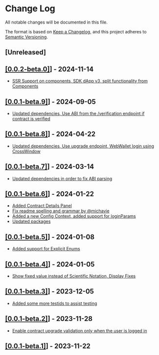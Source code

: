 # Change Log

All notable changes will be documented in this file.

The format is based on [Keep a Changelog](https://keepachangelog.com/en/1.0.0/),
and this project adheres to [Semantic Versioning](https://semver.org/spec/v2.0.0.html).

## [Unreleased]

## [[0.0.2-beta.0]](https://github.com/TerraDharitri/drt-sdk-dapp-sc-explorer/pull/25)] - 2024-11-14

- [SSR Support on components, SDK dApp v3, split functionality from Components](https://github.com/TerraDharitri/drt-sdk-dapp-sc-explorer/pull/24)

## [[0.0.1-beta.9]](https://github.com/TerraDharitri/drt-sdk-dapp-sc-explorer/pull/23)] - 2024-09-05

- [Updated dependencies, Use ABI from the /verification endpoint if contract is verified](https://github.com/TerraDharitri/drt-sdk-dapp-sc-explorer/pull/22)

## [[0.0.1-beta.8]](https://github.com/TerraDharitri/drt-sdk-dapp-sc-explorer/pull/21)] - 2024-04-22

- [Updated dependencies, Use upgrade endpoint, WebWallet login using CrossWindow](https://github.com/TerraDharitri/drt-sdk-dapp-sc-explorer/pull/20)

## [[0.0.1-beta.7]](https://github.com/TerraDharitri/drt-sdk-dapp-sc-explorer/pull/19)] - 2024-03-14

- [Updated dependencies in order to fix ABI parsing](https://github.com/TerraDharitri/drt-sdk-dapp-sc-explorer/pull/19)

## [[0.0.1-beta.6]](https://github.com/TerraDharitri/drt-sdk-dapp-sc-explorer/pull/18)] - 2024-01-22

- [Added Contract Details Panel](https://github.com/TerraDharitri/drt-sdk-dapp-sc-explorer/pull/17)
- [Fix readme spelling and grammar by @michavie](https://github.com/TerraDharitri/drt-sdk-dapp-sc-explorer/pull/16)
- [Added a new Config Context, added support for loginParams](https://github.com/TerraDharitri/drt-sdk-dapp-sc-explorer/pull/15)
- [Updated packages](https://github.com/TerraDharitri/drt-sdk-dapp-sc-explorer/pull/13)

## [[0.0.1-beta.5]](https://github.com/TerraDharitri/drt-sdk-dapp-sc-explorer/pull/12)] - 2024-01-08

- [Added support for Explicit Enums](https://github.com/TerraDharitri/drt-sdk-dapp-sc-explorer/pull/11)

## [[0.0.1-beta.4]](https://github.com/TerraDharitri/drt-sdk-dapp-sc-explorer/pull/10)] - 2024-01-05

- [Show fixed value instead of Scientific Notation, Display Fixes](https://github.com/TerraDharitri/drt-sdk-dapp-sc-explorer/pull/9)

## [[0.0.1-beta.3]](https://github.com/TerraDharitri/drt-sdk-dapp-sc-explorer/pull/8)] - 2023-12-05

- [Added some more testids to assist testing](https://github.com/TerraDharitri/drt-sdk-dapp-sc-explorer/pull/7)

## [[0.0.1-beta.2]](https://github.com/TerraDharitri/drt-sdk-dapp-sc-explorer/pull/6)] - 2023-11-28

- [Enable contract upgrade validation only when the user is logged in](https://github.com/TerraDharitri/drt-sdk-dapp-sc-explorer/pull/5)

## [[0.0.1-beta.1]](https://github.com/TerraDharitri/drt-sdk-dapp-sc-explorer/pull/3)] - 2023-11-22
